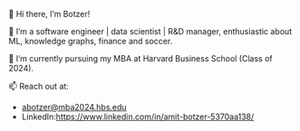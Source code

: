 👋 Hi there, I’m Botzer!

👀 I’m a software engineer | data scientist | R&D manager, enthusiastic about ML, knowledge graphs, finance and soccer.

🌱 I’m currently pursuing my MBA at Harvard Business School (Class of 2024).

📫 Reach out at:
* abotzer@mba2024.hbs.edu
* LinkedIn:https://www.linkedin.com/in/amit-botzer-5370aa138/

<!---
abotzer/abotzer is a ✨ special ✨ repository because its `README.md` (this file) appears on your GitHub profile.
You can click the Preview link to take a look at your changes.
--->
